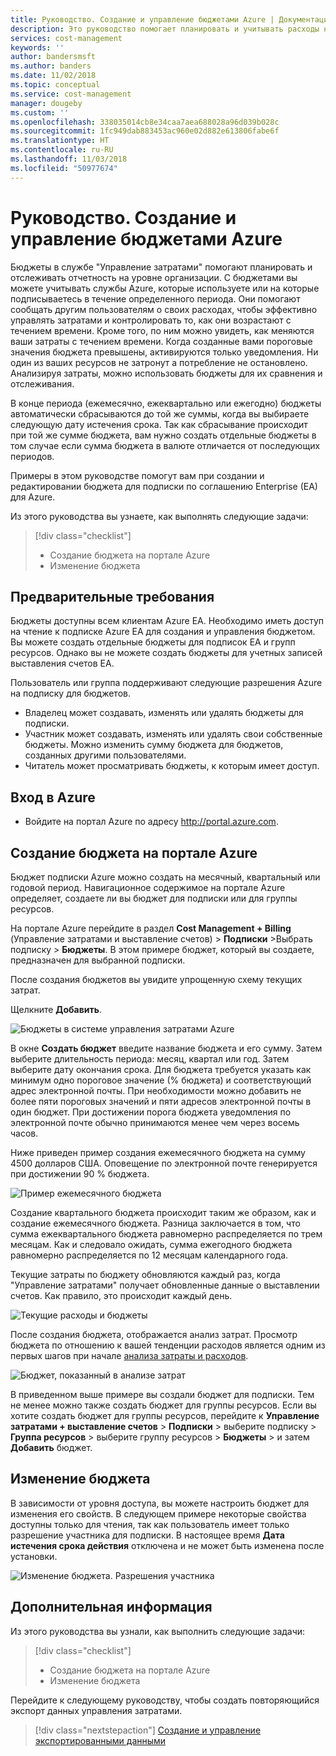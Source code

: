 ```yaml
---
title: Руководство. Создание и управление бюджетами Azure | Документация Майкрософт
description: Это руководство помогает планировать и учитывать расходы на потребляемые услуги Azure.
services: cost-management
keywords: ''
author: bandersmsft
ms.author: banders
ms.date: 11/02/2018
ms.topic: conceptual
ms.service: cost-management
manager: dougeby
ms.custom: ''
ms.openlocfilehash: 338035014cb8e34caa7aea688028a96d039b028c
ms.sourcegitcommit: 1fc949dab883453ac960e02d882e613806fabe6f
ms.translationtype: HT
ms.contentlocale: ru-RU
ms.lasthandoff: 11/03/2018
ms.locfileid: "50977674"
---
```

# <a name="tutorial-create-and-manage-azure-budgets"></a>Руководство. Создание и управление бюджетами Azure

Бюджеты в службе "Управление затратами" помогают планировать и отслеживать отчетность на уровне организации. С бюджетами вы можете учитывать службы Azure, которые используете или на которые подписываетесь в течение определенного периода. Они помогают сообщать другим пользователям о своих расходах, чтобы эффективно управлять затратами и контролировать то, как они возрастают с течением времени. Кроме того, по ним можно увидеть, как меняются ваши затраты с течением времени. Когда созданные вами пороговые значения бюджета превышены, активируются только уведомления. Ни один из ваших ресурсов не затронут а потребление не остановлено. Анализируя затраты, можно использовать бюджеты для их сравнения и отслеживания.

В конце периода (ежемесячно, ежеквартально или ежегодно) бюджеты автоматически сбрасываются до той же суммы, когда вы выбираете следующую дату истечения срока. Так как сбрасывание происходит при той же сумме бюджета, вам нужно создать отдельные бюджеты в том случае если сумма бюджета в валюте отличается от последующих периодов.

Примеры в этом руководстве помогут вам при создании и редактировании бюджета для подписки по соглашению Enterprise (EA) для Azure.

Из этого руководства вы узнаете, как выполнять следующие задачи:

> [!div class="checklist"]
> * Создание бюджета на портале Azure
> * Изменение бюджета

## <a name="prerequisites"></a>Предварительные требования

Бюджеты доступны всем клиентам Azure EA. Необходимо иметь доступ на чтение к подписке Azure EA для создания и управления бюджетом. Вы можете создать отдельные бюджеты для подписок EA и групп ресурсов. Однако вы не можете создать бюджеты для учетных записей выставления счетов EA.

Пользователь или группа поддерживают следующие разрешения Azure на подписку для бюджетов.

- Владелец может создавать, изменять или удалять бюджеты для подписки.
- Участник может создавать, изменять или удалять свои собственные бюджеты. Можно изменить сумму бюджета для бюджетов, созданных другими пользователями.
- Читатель может просматривать бюджеты, к которым имеет доступ.

## <a name="sign-in-to-azure"></a>Вход в Azure

- Войдите на портал Azure по адресу http://portal.azure.com.

## <a name="create-a-budget-in-the-azure-portal"></a>Создание бюджета на портале Azure

Бюджет подписки Azure можно создать на месячный, квартальный или годовой период. Навигационное содержимое на портале Azure определяет, создаете ли вы бюджет для подписки или для группы ресурсов.

На портале Azure перейдите в раздел **Cost Management + Billing** (Управление затратами и выставление счетов) &gt; **Подписки** &gt;Выбрать подписку &gt; **Бюджеты**. В этом примере бюджет, который вы создаете, предназначен для выбранной подписки.

После создания бюджетов вы увидите упрощенную схему текущих затрат.

Щелкните **Добавить**.

![Бюджеты в системе управления затратами Azure](./media/tutorial-acm-create-budgets/budgets01.png)

В окне **Создать бюджет** введите название бюджета и его сумму. Затем выберите длительность периода: месяц, квартал или год. Затем выберите дату окончания срока. Для бюджета требуется указать как минимум одно пороговое значение (% бюджета) и соответствующий адрес электронной почты. При необходимости можно добавить не более пяти пороговых значений и пяти адресов электронной почты в один бюджет. При достижении порога бюджета уведомления по электронной почте обычно принимаются менее чем через восемь часов.

Ниже приведен пример создания ежемесячного бюджета на сумму 4500 долларов США. Оповещение по электронной почте генерируется при достижении 90 % бюджета.

![Пример ежемесячного бюджета](./media/tutorial-acm-create-budgets/monthly-budget01.png)

Создание квартального бюджета происходит таким же образом, как и создание ежемесячного бюджета. Разница заключается в том, что сумма ежеквартального бюджета равномерно распределяется по трем месяцам. Как и следовало ожидать, сумма ежегодного бюджета равномерно распределяется по 12 месяцам календарного года.

Текущие затраты по бюджету обновляются каждый раз, когда "Управление затратами" получает обновленные данные о выставлении счетов. Как правило, это происходит каждый день.

![Текущие расходы и бюджеты](./media/tutorial-acm-create-budgets/budgets-current-spending.png)

После создания бюджета, отображается анализ затрат. Просмотр бюджета по отношению к вашей тенденции расходов является одним из первых шагов при начале [анализа затраты и расходов](quick-acm-cost-analysis.md).

![Бюджет, показанный в анализе затрат](./media/tutorial-acm-create-budgets/cost-analysis.png)

В приведенном выше примере вы создали бюджет для подписки. Тем не менее можно также создать бюджет для группы ресурсов. Если вы хотите создать бюджет для группы ресурсов, перейдите к **Управление затратами + выставление счетов** &gt; **Подписки** &gt; выберите подписку > **Группа ресурсов** > выберите группу ресурсов > **Бюджеты** > и затем **Добавить** бюджет.

## <a name="edit-a-budget"></a>Изменение бюджета

В зависимости от уровня доступа, вы можете настроить бюджет для изменения его свойств. В следующем примере некоторые свойства доступны только для чтения, так как пользователь имеет только разрешение участника для подписки. В настоящее время **Дата истечения срока действия** отключена и не может быть изменена после установки.

![Изменение бюджета. Разрешения участника](./media/tutorial-acm-create-budgets/edit-budget.png)


## <a name="next-steps"></a>Дополнительная информация

Из этого руководства вы узнали, как выполнить следующие задачи:

> [!div class="checklist"]
> * Создание бюджета на портале Azure
> * Изменение бюджета

Перейдите к следующему руководству, чтобы создать повторяющийся экспорт данных управления затратами.

> [!div class="nextstepaction"]
> [Создание и управление экспортированными данными](tutorial-export-acm-data.md)
